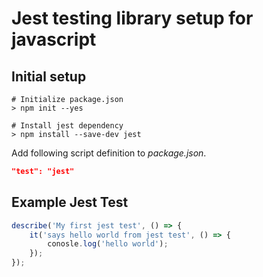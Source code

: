 # Jest testing library setup for javascript

## Initial setup

```shell
# Initialize package.json
> npm init --yes

# Install jest dependency
> npm install --save-dev jest
```

Add following script definition to *package.json*.
```json 
"test": "jest"
```

## Example Jest Test

```ts
describe('My first jest test', () => {
    it('says hello world from jest test', () => {
        conosle.log('hello world');
    });
});
```
